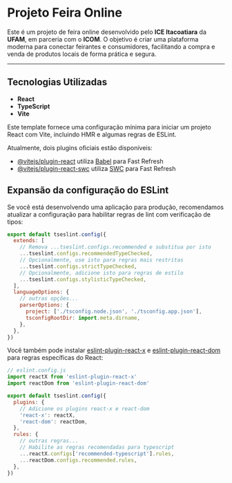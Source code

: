 # Projeto Feira Online

Este é um projeto de feira online desenvolvido pelo **ICE Itacoatiara** da **UFAM**, em parceria com o **ICOM**. O objetivo é criar uma plataforma moderna para conectar feirantes e consumidores, facilitando a compra e venda de produtos locais de forma prática e segura.

---

## Tecnologias Utilizadas

- **React**
- **TypeScript**
- **Vite**

Este template fornece uma configuração mínima para iniciar um projeto React com Vite, incluindo HMR e algumas regras de ESLint.

Atualmente, dois plugins oficiais estão disponíveis:

- [@vitejs/plugin-react](https://github.com/vitejs/vite-plugin-react/blob/main/packages/plugin-react) utiliza [Babel](https://babeljs.io/) para Fast Refresh
- [@vitejs/plugin-react-swc](https://github.com/vitejs/vite-plugin-react/blob/main/packages/plugin-react-swc) utiliza [SWC](https://swc.rs/) para Fast Refresh

## Expansão da configuração do ESLint

Se você está desenvolvendo uma aplicação para produção, recomendamos atualizar a configuração para habilitar regras de lint com verificação de tipos:

```js
export default tseslint.config({
  extends: [
    // Remova ...tseslint.configs.recommended e substitua por isto
    ...tseslint.configs.recommendedTypeChecked,
    // Opcionalmente, use isto para regras mais restritas
    ...tseslint.configs.strictTypeChecked,
    // Opcionalmente, adicione isto para regras de estilo
    ...tseslint.configs.stylisticTypeChecked,
  ],
  languageOptions: {
    // outras opções...
    parserOptions: {
      project: ['./tsconfig.node.json', './tsconfig.app.json'],
      tsconfigRootDir: import.meta.dirname,
    },
  },
})
```

Você também pode instalar [eslint-plugin-react-x](https://github.com/Rel1cx/eslint-react/tree/main/packages/plugins/eslint-plugin-react-x) e [eslint-plugin-react-dom](https://github.com/Rel1cx/eslint-react/tree/main/packages/plugins/eslint-plugin-react-dom) para regras específicas do React:

```js
// eslint.config.js
import reactX from 'eslint-plugin-react-x'
import reactDom from 'eslint-plugin-react-dom'

export default tseslint.config({
  plugins: {
    // Adicione os plugins react-x e react-dom
    'react-x': reactX,
    'react-dom': reactDom,
  },
  rules: {
    // outras regras...
    // Habilite as regras recomendadas para typescript
    ...reactX.configs['recommended-typescript'].rules,
    ...reactDom.configs.recommended.rules,
  },
})
```
